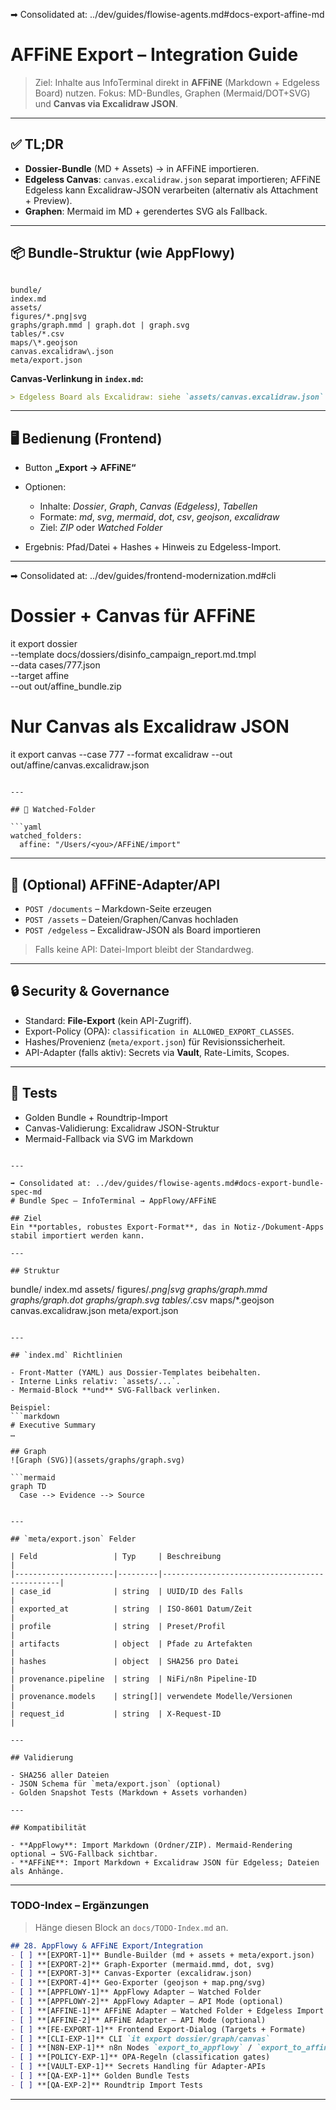 ➡ Consolidated at: ../dev/guides/flowise-agents.md#docs-export-affine-md
# AFFiNE Export – Integration Guide

> Ziel: Inhalte aus InfoTerminal direkt in **AFFiNE** (Markdown + Edgeless Board) nutzen. Fokus: MD-Bundles, Graphen (Mermaid/DOT+SVG) und **Canvas via Excalidraw JSON**.

---

## ✅ TL;DR

- **Dossier-Bundle** (MD + Assets) → in AFFiNE importieren.
- **Edgeless Canvas**: `canvas.excalidraw.json` separat importieren; AFFiNE Edgeless kann Excalidraw-JSON verarbeiten (alternativ als Attachment + Preview).
- **Graphen**: Mermaid im MD + gerendertes SVG als Fallback.

---

## 📦 Bundle-Struktur (wie AppFlowy)

````

bundle/
index.md
assets/
figures/*.png|svg
graphs/graph.mmd | graph.dot | graph.svg
tables/*.csv
maps/\*.geojson
canvas.excalidraw\.json
meta/export.json

````

**Canvas-Verlinkung in `index.md`:**
```markdown
> Edgeless Board als Excalidraw: siehe `assets/canvas.excalidraw.json`
````

---

## 🖥️ Bedienung (Frontend)

* Button **„Export → AFFiNE“**
* Optionen:

  * Inhalte: *Dossier*, *Graph*, *Canvas (Edgeless)*, *Tabellen*
  * Formate: *md*, *svg*, *mermaid*, *dot*, *csv*, *geojson*, *excalidraw*
  * Ziel: *ZIP* oder *Watched Folder*
* Ergebnis: Pfad/Datei + Hashes + Hinweis zu Edgeless-Import.

---

➡ Consolidated at: ../dev/guides/frontend-modernization.md#cli
# Dossier + Canvas für AFFiNE
it export dossier \
  --template docs/dossiers/disinfo_campaign_report.md.tmpl \
  --data cases/777.json \
  --target affine \
  --out out/affine_bundle.zip

# Nur Canvas als Excalidraw JSON
it export canvas --case 777 --format excalidraw --out out/affine/canvas.excalidraw.json
```

---

## 🔁 Watched-Folder

```yaml
watched_folders:
  affine: "/Users/<you>/AFFiNE/import"
```

---

## 🔌 (Optional) AFFiNE-Adapter/API

* `POST /documents` – Markdown-Seite erzeugen
* `POST /assets` – Dateien/Graphen/Canvas hochladen
* `POST /edgeless` – Excalidraw-JSON als Board importieren

> Falls keine API: Datei-Import bleibt der Standardweg.

---

## 🔒 Security & Governance

* Standard: **File-Export** (kein API-Zugriff).
* Export-Policy (OPA): `classification in ALLOWED_EXPORT_CLASSES`.
* Hashes/Provenienz (`meta/export.json`) für Revisionssicherheit.
* API-Adapter (falls aktiv): Secrets via **Vault**, Rate-Limits, Scopes.

---

## 🧪 Tests

* Golden Bundle + Roundtrip-Import
* Canvas-Validierung: Excalidraw JSON-Struktur
* Mermaid-Fallback via SVG im Markdown

````

---

➡ Consolidated at: ../dev/guides/flowise-agents.md#docs-export-bundle-spec-md
# Bundle Spec – InfoTerminal → AppFlowy/AFFiNE

## Ziel
Ein **portables, robustes Export-Format**, das in Notiz-/Dokument-Apps stabil importiert werden kann.

---

## Struktur

````

bundle/
index.md
assets/
figures/*.png|svg
graphs/graph.mmd
graphs/graph.dot
graphs/graph.svg
tables/*.csv
maps/\*.geojson
canvas.excalidraw\.json
meta/export.json

````

---

## `index.md` Richtlinien

- Front-Matter (YAML) aus Dossier-Templates beibehalten.
- Interne Links relativ: `assets/...`.
- Mermaid-Block **und** SVG-Fallback verlinken.

Beispiel:
```markdown
# Executive Summary
…

## Graph
![Graph (SVG)](assets/graphs/graph.svg)

```mermaid
graph TD
  Case --> Evidence --> Source
````

```

---

## `meta/export.json` Felder

| Feld                 | Typ     | Beschreibung                                   |
|----------------------|---------|-----------------------------------------------|
| case_id              | string  | UUID/ID des Falls                              |
| exported_at          | string  | ISO-8601 Datum/Zeit                            |
| profile              | string  | Preset/Profil                                  |
| artifacts            | object  | Pfade zu Artefakten                            |
| hashes               | object  | SHA256 pro Datei                               |
| provenance.pipeline  | string  | NiFi/n8n Pipeline-ID                           |
| provenance.models    | string[]| verwendete Modelle/Versionen                   |
| request_id           | string  | X-Request-ID                                   |

---

## Validierung

- SHA256 aller Dateien
- JSON Schema für `meta/export.json` (optional)
- Golden Snapshot Tests (Markdown + Assets vorhanden)

---

## Kompatibilität

- **AppFlowy**: Import Markdown (Ordner/ZIP). Mermaid-Rendering optional → SVG-Fallback sichtbar.
- **AFFiNE**: Import Markdown + Excalidraw JSON für Edgeless; Dateien als Anhänge.
```

---

### **TODO-Index – Ergänzungen**

> Hänge diesen Block an `docs/TODO-Index.md` an.

```markdown
## 28. AppFlowy & AFFiNE Export/Integration
- [ ] **[EXPORT-1]** Bundle-Builder (md + assets + meta/export.json)
- [ ] **[EXPORT-2]** Graph-Exporter (mermaid.mmd, dot, svg)
- [ ] **[EXPORT-3]** Canvas-Exporter (excalidraw.json)
- [ ] **[EXPORT-4]** Geo-Exporter (geojson + map.png/svg)
- [ ] **[APPFLOWY-1]** AppFlowy Adapter – Watched Folder
- [ ] **[APPFLOWY-2]** AppFlowy Adapter – API Mode (optional)
- [ ] **[AFFINE-1]** AFFiNE Adapter – Watched Folder + Edgeless Import
- [ ] **[AFFINE-2]** AFFiNE Adapter – API Mode (optional)
- [ ] **[FE-EXPORT-1]** Frontend Export-Dialog (Targets + Formate)
- [ ] **[CLI-EXP-1]** CLI `it export dossier/graph/canvas`
- [ ] **[N8N-EXP-1]** n8n Nodes `export_to_appflowy` / `export_to_affine`
- [ ] **[POLICY-EXP-1]** OPA-Regeln (classification gates)
- [ ] **[VAULT-EXP-1]** Secrets Handling für Adapter-APIs
- [ ] **[QA-EXP-1]** Golden Bundle Tests
- [ ] **[QA-EXP-2]** Roundtrip Import Tests
```

---
